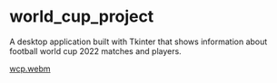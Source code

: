 # world_cup_project
A desktop application built with Tkinter that shows information about football world cup 2022 matches and players.

[wcp.webm](https://github.com/ehliexplore/world_cup_project/assets/48739895/df3d5729-23f8-4f30-b9e1-f511c19c0a3c)
